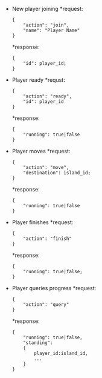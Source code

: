 - New player joining
    *request:
    ```
    {
        "action": "join",
        "name": "Player Name"
    }
    ```
    *response:
    ```
    {
        "id": player_id;
    }
    ```
- Player ready
    *requst:
    ```
    {
        "action": "ready",
        "id": player_id
    }
    ```
    *response:
    ```
    {
        "running": true|false
    }
    ```
- Player moves
    *request:
    ```
    {
        "action": "move",
        "destination": island_id;
    }
    ```
    *response:
    ```
    {
        "running": true|false
    }
    ```
- Player finishes
    *request:
    ```
    {
        "action": "finish"
    }
    ```
    *response:
    ```
    {
        "running": true|false;
    }
    ```
- Player queries progress
    *request:
    ```
    {
        "action": "query"
    }
    ```
    *response:
    ```
    {
        "running": true|false,
        "standing":
        {
            player_id:island_id,
            ...
        }
    }
    ```